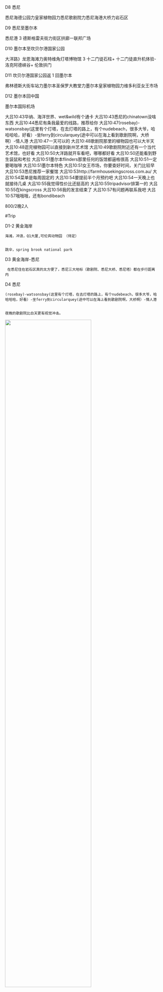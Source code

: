 







<!-- D1 中国至凯恩斯

凯恩斯前滩步道力凯恩斯夜市

D2 凯恩斯至库兰达库兰达返回凯思斯

库兰达观光火车》澳大利亚巴伦瀑布力库兰达雨林自然公园》库兰达雨林缆车

D3 凯恩斯至大堡礁大堡礁返【凯恩斯大堡礁》费兹洛伊岛力凯恩斯绿岛

D4 凯恩斯

阿瑟顿高原力米拉米拉瀑布力帕罗尼拉公园 -->



D8 悉尼

悉尼海德公园力皇家植物园力悉尼歌剧院力悉尼海港大桥力岩石区



D9 悉尼至墨尔本

悉尼港 3 德斯格雷夫街力街区拱廊一联邦广场




D10 墨尔本至坎贝尔港国家公园

大洋路》龙恩海滩力奥特维角灯塔博物馆 3 十二门徒石柱+ 十二门徒直升机体验- 洛克阿德峡谷+ 伦敦拱门

D11 坎贝尔港国家公园返 1 回墨尔本

弗林德斯大街车站力墨尔本圣保罗大教堂力墨尔本皇家植物园力维多利亚女王市场

D12 墨尔本回中国

墨尔本国际机场




大吕10:43华纳、海洋世界、wet&wild有个通卡 
大吕10:43悉尼的chinatown没啥东西 
大吕10:44悉尼有条我最爱的线路，推荐给你 
大吕10:47(rosebay)-watsonsbay(这里有个灯塔，在去灯塔的路上，有个nudebeach，很多大爷，哈哈哈哈，好看）-坐ferry到circularquey(途中可以在海上看到歌剧院啊，大桥啊）-情人港 
大吕10:47一天可以的 
大吕10:48歌剧院那里的植物园也可以大半天 
大吕10:48逛完植物园可以直接到新州艺术馆 
大吕10:49歌剧院附近还有一个当代艺术馆，也好看 
大吕10:50大洋路就开车看吧，哪哪都好看 
大吕10:50还能看到野生袋鼠和考拉 
大吕10:51墨尔本flinders那里任何的饭馆都逼格很高 
大吕10:51一定要喝咖啡 
大吕10:51墨尔本特色 
大吕10:51女王市场，你要查好时间，关门比较早 
大吕10:53悉尼推荐一家餐馆 
大吕10:53http://farmhousekingscross.com.au/ 
大吕10:54菜单是每周固定的 
大吕10:54要提前半个月预约吧 
大吕10:54一天晚上也就接待几桌 
大吕10:55我觉得性价比还挺高的 
大吕10:55tripadvisor排第一的 
大吕10:55在kingscross 
大吕10:56我的发言结束了 
大吕10:57有问题再联系我吧 
大吕10:57哦哦哦，还有bondibeach



800/2晚2人

#Trip




D1-2 黄金海岸

    海滩，冲浪，Q1大厦,可伦宾动物园 （待定）


    跳伞，spring brook national park

D3 黄金海岸-悉尼

     在悉尼住在岩石区真的太方便了，悉尼三大地标（歌剧院、悉尼大桥、悉尼塔）都在步行距离内
D4 悉尼

    (rosebay)-watsonsbay(这里有个灯塔，在去灯塔的路上，有个nudebeach，很多大爷，哈哈哈哈，好看）-坐ferry到circularquey(途中可以在海上看到歌剧院啊，大桥啊）-情人港


    夜晚的歌剧院比白天更有视觉冲击。
    
<img src="http://7xo4c2.com1.z0.glb.clouddn.com/20171227170933_ey87D3_Screenshot.jpeg " alter="" width="75%">

D5  悉尼
    歌剧院那里的植物园也可以大半天 
    逛完植物园可以直接到新州艺术馆 
    歌剧院附近还有一个当代艺术馆，也好看
    悉尼大学
    悉尼博物馆 

    夜晚的歌剧院比白天更有视觉冲击。

一般餐馆周三会有special  10刀的牛排之类的

    QVB大厦中的两个大钟极具特色。南侧的一座钟，据说是由专门为英国皇室设计钟表的工匠于1986年打造的。时钟的外形是模仿苏格兰的贝尔莫勒城堡，这座城堡是维多利亚女王和阿尔伯特王子最喜爱的渡假地。时钟正点会播放音乐玩偶剧。另一座巨钟则是由悉尼本地的能工巧匠于2000年制作的，它是南半球最大的吊钟，每半点报时。
    D6 墨尔本 

    菲利普岛  开车两小时  门票25刀

全世界最适合居住的三大城市之一"的理由。在这里,你既可以领略到这个城市休闲放慢的生活节
奏,也可以感受这个城市巨大的包容性。

D6 悉尼 - 墨尔本


  D9 墨尔本

    维多利亚女王市场
    Eureka Skydeck 88，可以俯瞰墨尔本夜景，还有边缘体验。


D8,9 大洋路

    B100 公路

    https://iask.sina.com.cn/b/KWqJUHBN9b.html

    天气注意事项：无论什么季节的大洋路，早晚温差都大，车上多备一点不同厚度的衣服

     
      great otway national park看灯塔  灯塔，门票20多刀一张/每人

      灯塔café出乎意料的棒，有很好喝的热可可和汤，景区就该这样嘛。

      往Campbell走 再一天





房车5天 7k
跟团 一天 一个人650

[(5 条消息)澳大利亚旅游有哪些值得去的地方？大致攻略是怎样的？ - 知乎](https://www.zhihu.com/question/29417840)
2. [纯干货! 澳大利亚大洋路自驾攻略](http://m.uczzd.cn/webview/news?aid=7395826534681059241&app=smds-iflow&cid=0&rd_type=reco&recoid=77e01da37ff2033a68626605b878ed75&sp_gz=0&uc_param_str=dndsfrvesvntnwpfgicp&zzd_from=smsc-high)
3. [带娃看世界-澳洲墨尔本/黄金海岸/布里斯班11天亲子游,澳大利亚自助游攻略 - 蚂蜂窝](http://www.mafengwo.cn/i/7748453.html)
4. [世界上最美的公路----大洋路自驾游攻略](https://www.douban.com/note/209905642/)